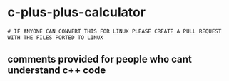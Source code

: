 # c-plus-plus-calculator
```
# IF ANYONE CAN CONVERT THIS FOR LINUX PLEASE CREATE A PULL REQUEST WITH THE FILES PORTED TO LINUX
```
## comments provided for people who cant understand c++ code
